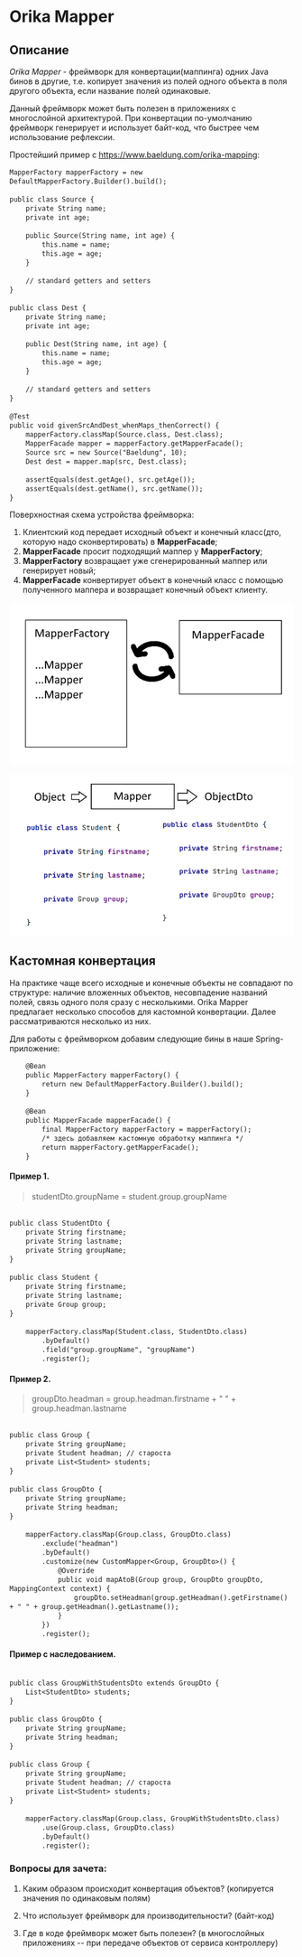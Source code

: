 # Orika Mapper

## Описание

*Orika Mapper* - фреймворк для конвертации(маппинга) одних Java бинов в другие, т.е. копирует значения из полей одного объекта в поля другого объекта, если название полей одинаковые.

Данный фреймворк может быть полезен в приложениях с многослойной архитектурой. При конвертации по-умолчанию фреймворк генерирует и использует байт-код, что быстрее чем использование рефлексии.

Простейший пример с https://www.baeldung.com/orika-mapping:

    MapperFactory mapperFactory = new DefaultMapperFactory.Builder().build();

    public class Source {
        private String name;
        private int age;
    
        public Source(String name, int age) {
            this.name = name;
            this.age = age;
        }
    
        // standard getters and setters
    }

    public class Dest {
        private String name;
        private int age;
    
        public Dest(String name, int age) {
            this.name = name;
            this.age = age;
        }
    
        // standard getters and setters
    }

    @Test
    public void givenSrcAndDest_whenMaps_thenCorrect() {
        mapperFactory.classMap(Source.class, Dest.class);
        MapperFacade mapper = mapperFactory.getMapperFacade();
        Source src = new Source("Baeldung", 10);
        Dest dest = mapper.map(src, Dest.class);
    
        assertEquals(dest.getAge(), src.getAge());
        assertEquals(dest.getName(), src.getName());
    }

Поверхностная схема устройства фреймворка:
1. Клиентский код передает исходный объект и конечный класс(дто, которую надо сконвертировать) в **MapperFacade**;
2. **MapperFacade** просит подходящий маппер у **MapperFactory**;
3. **MapperFactory** возвращает уже сгенерированный маппер или генерирует новый;
4. **MapperFacade** конвертирует объект в конечный класс с помощью полученного маппера и возвращает конечный объект клиенту.

![mapperFactory](./images/mapperFacade.png)

![mapper](./images/mapper.png)

## Кастомная конвертация 

На практике чаще всего исходные и конечные объекты не совпадают по структуре: наличие вложенных объектов, несовпадение названий полей, связь одного поля сразу с несколькими. Orika Mapper предлагает несколько способов для кастомной конвертации. Далее рассматриваются несколько из них.

Для работы с фреймворком добавим следующие бины в наше Spring-приложение:

```
    @Bean
    public MapperFactory mapperFactory() {
        return new DefaultMapperFactory.Builder().build();
    }

    @Bean
    public MapperFacade mapperFacade() {
        final MapperFactory mapperFactory = mapperFactory();
        /* здесь добавляем кастомную обработку маппинга */
        return mapperFactory.getMapperFacade();
    }
```

#### Пример 1.
> studentDto.groupName = student.group.groupName

```

public class StudentDto {
    private String firstname;
    private String lastname;
    private String groupName;
}

public class Student {
    private String firstname;
    private String lastname;
    private Group group;
}

    mapperFactory.classMap(Student.class, StudentDto.class)
        .byDefault()
        .field("group.groupName", "groupName")
        .register();

```

#### Пример 2. 
> groupDto.headman = group.headman.firstname + " " + group.headman.lastname

```

public class Group {
    private String groupName;
    private Student headman; // староста
    private List<Student> students;
}

public class GroupDto {
    private String groupName;
    private String headman;
}

    mapperFactory.classMap(Group.class, GroupDto.class)
        .exclude("headman")
        .byDefault()
        .customize(new CustomMapper<Group, GroupDto>() {
            @Override
            public void mapAtoB(Group group, GroupDto groupDto, MappingContext context) {
                groupDto.setHeadman(group.getHeadman().getFirstname() + " " + group.getHeadman().getLastname());
            }
        })
        .register();

```

#### Пример с наследованием.

```

public class GroupWithStudentsDto extends GroupDto {
    List<StudentDto> students;
}

public class GroupDto {
    private String groupName;
    private String headman;
}

public class Group {
    private String groupName;
    private Student headman; // староста
    private List<Student> students;
}

    mapperFactory.classMap(Group.class, GroupWithStudentsDto.class)
        .use(Group.class, GroupDto.class)
        .byDefault()
        .register();

```

### Вопросы для зачета:

1. Каким образом происходит конвертация объектов? (копируется значения по одинаковым полям)

2. Что использует фреймворк для производительности? (байт-код)

3. Где в коде фреймворк может быть полезен? (в многослойных приложениях -- при передаче объектов от сервиса контроллеру)
